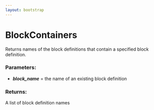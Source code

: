 ```yaml
---
layout: bootstrap
---
```


# BlockContainers

Returns names of the block definitions that contain a specified block
        definition.
        

### Parameters:

- ***block_name*** = the name of an existing block definition
        

### Returns:


A list of block definition names
        
